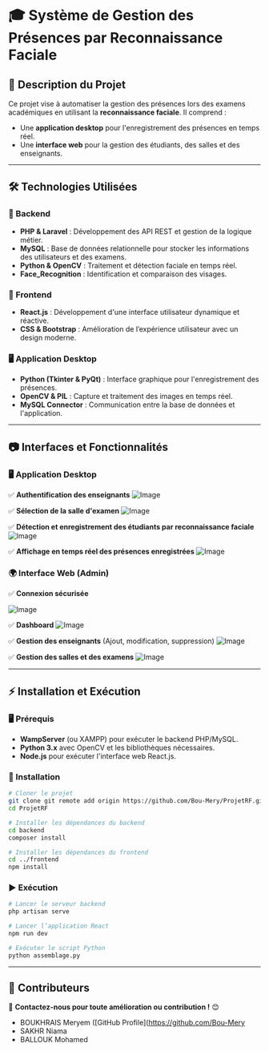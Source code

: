 # 🎓 Système de Gestion des Présences par Reconnaissance Faciale

## 📌 Description du Projet
Ce projet vise à automatiser la gestion des présences lors des examens académiques en utilisant la **reconnaissance faciale**. Il comprend :
- Une **application desktop** pour l'enregistrement des présences en temps réel.
- Une **interface web** pour la gestion des étudiants, des salles et des enseignants.

---

## 🛠️ Technologies Utilisées

### 🚀 Backend
- **PHP & Laravel** : Développement des API REST et gestion de la logique métier.
- **MySQL** : Base de données relationnelle pour stocker les informations des utilisateurs et des examens.
- **Python & OpenCV** : Traitement et détection faciale en temps réel.
- **Face_Recognition** : Identification et comparaison des visages.

### 🎨 Frontend
- **React.js** : Développement d'une interface utilisateur dynamique et réactive.
- **CSS & Bootstrap** : Amélioration de l’expérience utilisateur avec un design moderne.

### 🖥️ Application Desktop
- **Python (Tkinter & PyQt)** : Interface graphique pour l'enregistrement des présences.
- **OpenCV & PIL** : Capture et traitement des images en temps réel.
- **MySQL Connector** : Communication entre la base de données et l'application.

---

## 📷 Interfaces et Fonctionnalités

### 🖥️ Application Desktop
✅ **Authentification des enseignants**
![Image](https://github.com/user-attachments/assets/c2ac436d-75cc-4aaa-a1b7-7c95126f158c)

✅ **Sélection de la salle d'examen**
![Image](https://github.com/user-attachments/assets/4c76b334-82b6-428d-8ac0-914540640d8b)

✅ **Détection et enregistrement des étudiants par reconnaissance faciale**
![Image](https://github.com/user-attachments/assets/54fea7a6-ee24-42f1-9ef3-cb96e955a791)

✅ **Affichage en temps réel des présences enregistrées**
![Image](https://github.com/user-attachments/assets/0200d2ff-42f3-46a3-9c4d-5f364f485c94)



### 🌍 Interface Web (Admin)
✅ **Connexion sécurisée**

![Image](https://github.com/user-attachments/assets/70a6270c-f524-4072-90d0-0ccc7047aab5)


✅ **Dashboard**
![Image](https://github.com/user-attachments/assets/a3af0091-86d0-406b-bf83-e0ccfa86cdbd)



✅ **Gestion des enseignants** (Ajout, modification, suppression)
![Image](https://github.com/user-attachments/assets/c5ee1691-7567-4cac-abb1-b0eb75666e60)



✅ **Gestion des salles et des examens**
![Image](https://github.com/user-attachments/assets/126273be-9654-4097-806e-b7aa18473152)


---

## ⚡ Installation et Exécution
### 🖥️ Prérequis
- **WampServer** (ou XAMPP) pour exécuter le backend PHP/MySQL.
- **Python 3.x** avec OpenCV et les bibliothèques nécessaires.
- **Node.js** pour exécuter l'interface web React.js.

### 🚀 Installation
```bash
# Cloner le projet
git clone git remote add origin https://github.com/Bou-Mery/ProjetRF.git
cd ProjetRF

# Installer les dépendances du backend
cd backend
composer install

# Installer les dépendances du frontend
cd ../frontend
npm install
```

### ▶️ Exécution
```bash
# Lancer le serveur backend
php artisan serve

# Lancer l’application React
npm run dev

# Exécuter le script Python
python assemblage.py
```

---

## 👥 Contributeurs


📌 **Contactez-nous pour toute amélioration ou contribution !** 😊
- BOUKHRAIS Meryem ([GitHub Profile](https://github.com/Bou-Mery
- SAKHR Niama
- BALLOUK Mohamed

